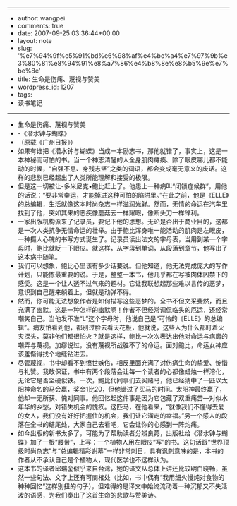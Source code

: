 - --
- author: wangpei
- comments: true
- date: 2007-09-25 03:36:44+00:00
- layout: note
- slug: '%e7%94%9f%e5%91%bd%e6%98%af%e4%bc%a4%e7%97%9b%e3%80%81%e8%94%91%e8%a7%86%e4%b8%8e%e8%b5%9e%e7%be%8e'
- title: 生命是伤痛、蔑视与赞美
- wordpress_id: 1207
- tags:
- 读书笔记
- --
- 生命是伤痛、蔑视与赞美
- -《潜水钟与蝴蝶》
- （原载《广州日报》）
- 如果有谁把《潜水钟与蝴蝶》当成一本励志书，那他就错了，事实上，这是一本神秘而可怕的书。当一个神志清醒的人全身肌肉瘫痪、除了眼皮哪儿都不能动的时候，“自强不息、身残志坚”之类的词语，都会变成毫无意义的废话。这样的悲剧已经超出了人类所能理解和接受的极限。
- 但是这一切被让-多米尼克•鲍比赶上了。他患上一种病叫“闭锁症候群”，用他的话说：“要非常幸运，才能掉进这种可怕的陷阱里。”在此之前，他是《ELLE》的总编辑，生活就像这本时尚杂志一样滋润光鲜。然而，无情的命运在汽车里找到了他，突如其来的恶疾像蘑菇云一样耀眼，像断头刀一样锋利。
- 一家出版机构派来了记录员，要记下他的思想。无论是否出于商业目的，这都是一次人类抗争无情命运的壮举。由于鲍比浑身唯一能活动的肌肉是左眼皮，一种摄人心魄的书写方式诞生了。记录员读出法文的字母表，当用到某一个字母时，鲍比就眨一下眼皮。就这样，从字母到单词，从段落到章节，他写出了这本病中随笔。
- 我们可以想象，鲍比心里该有多少话要说。但他知道，他无法完成庞大的写作计划，只能拣最重要的说。于是，整整一本书，他几乎都在写被肉体囚禁下的感受。这是一个让人透不过气来的题材。它让我联想起那些难以言传的恶梦，意识到自己醒来躺着上，但就是动弹不得。
- 然而，你可能无法想象作者是如何描写这些恶梦的。全书不但文采斐然，而且充满了幽默。这是一种怎样的幽默啊！作者不但经常调侃临头的厄运，还经常嘲笑自己。当他发不准“L”这个字母时，他说自己是“可怜的《ELLE》的总编辑”。病友怕看到他，都别过脸去看天花板，他就说，这些人为什么都盯着火灾探头，莫非他们都很怕火？就是这样，鲍比一次次表达出他对命运与病魔的嘲弄与蔑视。加缪说过，没有蔑视所战胜不了的命运。面对鲍比，命运女神应该羞惭得找个地缝钻进去。
- 尽管蔑视，书中却看不到愤世嫉俗，相反里面充满了对伤痛生命的挚爱、惋惜与礼赞。我敢保证，书中有两个段落会让每一个读者的心都像蜡烛一样溶化，无论它是否坚硬似铁。一次，鲍比代同事们去买赌马，他已经猜中了一匹以太阳神命名的马会赢，奖金1比20，但他错过了买马的时间。太阳神最终赢了，他却一无所获、愧对同事。他回忆起这件事是因为它包藏了双重痛苦—对似水年华的乡愁，对错失机会的愧疚。这匹马，在他看来，“就像我们不懂得去爱的女人，我们没有好好把握住的机会，我们让它溜走的幸福。”另一个感人的段落在全书的结尾处，大家自己去看吧，它会让你的心感到一阵灼痛。
- 如今出版的新书太多了，可能为了帮助读者分辨良莠，出版社给《潜水钟与蝴蝶》加了一根“腰带”，上写：一个植物人用左眼皮“写”的书。这句话跟“世界顶级时尚杂志”与“总编辑精彩谢幕”一样非常刺目，具有讽刺意味的是，本书的作者从不承认自己是个植物人，现代医学也不这样认为。
- 这本书的译者邱瑞銮似乎来自台湾，她的译文从总体上讲还比较明白晓畅，虽然一些句法、文字上还有可商榷处（比如，书中偶有“我用细火慢炖对食物的种种回忆”这样别扭的句子），但难得的是译文中始终流动着一种沉郁又不失活泼的语感，为我们奏出了这首生命的悲歌与赞美诗。
